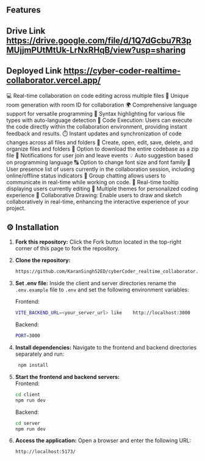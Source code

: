 ## Features

## Drive Link https://drive.google.com/file/d/1Q7dGcbu7R3pMUjjmPUtMtUk-LrNxRHqB/view?usp=sharing

## Deployed Link https://cyber-coder-realtime-collaborator.vercel.app/

💻 Real-time collaboration on code editing across multiple files
🚀 Unique room generation with room ID for collaboration
🌍 Comprehensive language support for versatile programming
🌈 Syntax highlighting for various file types with auto-language detection
🚀 Code Execution: Users can execute the code directly within the collaboration environment, providing instant feedback and results.
⏱️ Instant updates and synchronization of code changes across all files and folders
📁 Create, open, edit, save, delete, and organize files and folders
💾 Option to download the entire codebase as a zip file
📣 Notifications for user join and leave events
💡 Auto suggestion based on programming language
🔠 Option to change font size and font family
👥 User presence list of users currently in the collaboration session, including online/offline status indicators
💬 Group chatting allows users to communicate in real-time while working on code.
🎩 Real-time tooltip displaying users currently editing
🎨 Multiple themes for personalized coding experience
🎨 Collaborative Drawing: Enable users to draw and sketch collaboratively in real-time, enhancing the interactive experience of your project.

## ⚙️ Installation

1. **Fork this repository:** Click the Fork button located in the top-right corner of this page to fork the repository.
2. **Clone the repository:**

   ```bash
   https://github.com/KaranSingh52ED/cyberCoder_realtime_collaborator.git
   ```

3. **Set .env file:**
   Inside the client and server directories rename the `.env.example` file to `.env` and set the following environment variables:

   Frontend:

   ```bash
   VITE_BACKEND_URL=<your_server_url> like    http://localhost:3000
   ```

   Backend:

   ```bash
   PORT=3000
   ```

4. **Install dependencies:**
   Navigate to the frontend and backend directories separately and run:
   ```bash
    npm install
   ```
5. **Start the frontend and backend servers:**  
   Frontend:
   ```bash
   cd client
   npm run dev
   ```
   Backend:
   ```bash
   cd server
   npm run dev
   ```
6. **Access the application:**
   Open a browser and enter the following URL:
   ```bash
   http://localhost:5173/
   ```
